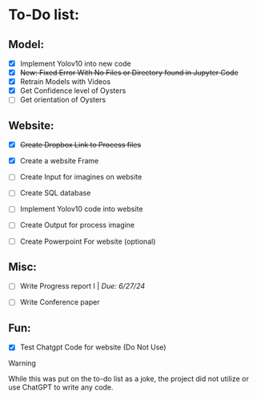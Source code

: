 # To-Do list:
## Model:
- [x] Implement Yolov10 into new code
- [X] ~~New: Fixed Error With No Files or Directory found in Jupyter Code~~
- [X] Retrain Models with Videos
- [X] Get Confidence level of Oysters
- [ ] Get orientation of Oysters

## Website:
- [x] ~~Create Dropbox Link to Process files~~
- [X] Create a website Frame
- [ ] Create Input for imagines on website
- [ ] Create SQL database
- [ ] Implement Yolov10 code into website
- [ ] Create Output for process imagine
- [ ] Create Powerpoint For website (optional)


## Misc:
- [ ] Write Progress report I | *Due: 6/27/24*
- [ ] Write Conference paper


## Fun:
- [X] Test Chatgpt Code for website (Do Not Use)
      
>[!Warning]
>While this was put on the to-do list as a joke, the project did not utilize or use ChatGPT to write any code.
